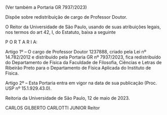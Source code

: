 (Ver também a Portaria GR 7937/2023)

Dispõe sobre redistribuição de cargo de Professor Doutor.

O Reitor da Universidade de São Paulo, usando de suas atribuições legais, nos termos do art 42, I, do Estatuto, baixa a seguinte

P O R T A R I A:

Artigo 1º – O cargo de Professor Doutor 1237888, criado pela Lei nº 14.782/2012 e distribuído pela Portaria GR nº 7937/2023, fica redistribuído do Departamento de Física da Faculdade de Filosofia, Ciências e Letras de Ribeirão Preto para o Departamento de Física Aplicada do Instituto de Física.

Artigo 2º – Esta Portaria entra em vigor na data de sua publicação (Proc. USP nº 15.1.929.43.0).

Reitoria da Universidade de São Paulo, 12 de maio de 2023.

CARLOS GILBERTO CARLOTTI JUNIOR
Reitor